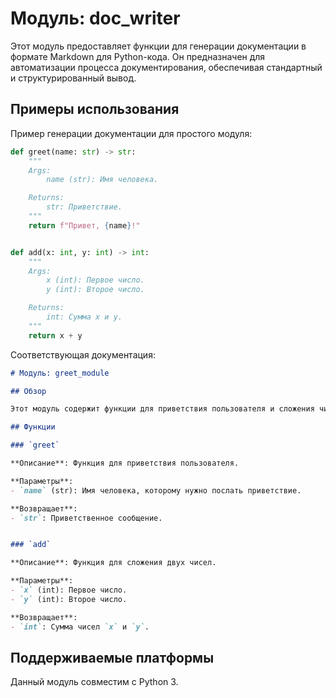 # Модуль: doc_writer

Этот модуль предоставляет функции для генерации документации в формате Markdown для Python-кода.  Он предназначен для автоматизации процесса документирования, обеспечивая стандартный и структурированный вывод.

## Примеры использования

Пример генерации документации для простого модуля:

```python
def greet(name: str) -> str:
    """
    Args:
        name (str): Имя человека.

    Returns:
        str: Приветствие.
    """
    return f"Привет, {name}!"


def add(x: int, y: int) -> int:
    """
    Args:
        x (int): Первое число.
        y (int): Второе число.

    Returns:
        int: Сумма x и y.
    """
    return x + y
```

Соответствующая документация:

```markdown
# Модуль: greet_module

## Обзор

Этот модуль содержит функции для приветствия пользователя и сложения чисел.

## Функции

### `greet`

**Описание**: Функция для приветствия пользователя.

**Параметры**:
- `name` (str): Имя человека, которому нужно послать приветствие.

**Возвращает**:
- `str`: Приветственное сообщение.


### `add`

**Описание**: Функция для сложения двух чисел.

**Параметры**:
- `x` (int): Первое число.
- `y` (int): Второе число.

**Возвращает**:
- `int`: Сумма чисел `x` и `y`.


```


## Поддерживаемые платформы

Данный модуль совместим с Python 3.